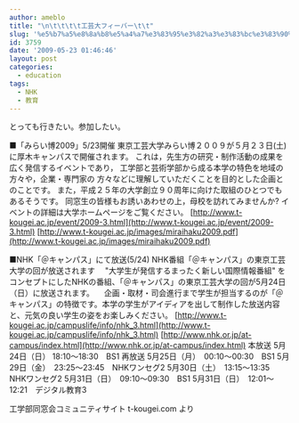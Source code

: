```yaml
---
author: ameblo
title: "\n\t\t\t\t工芸大フィーバー\t\t"
slug: '%e5%b7%a5%e8%8a%b8%e5%a4%a7%e3%83%95%e3%82%a3%e3%83%bc%e3%83%90%e3%83%bc'
id: 3759
date: '2009-05-23 01:46:46'
layout: post
categories:
  - education
tags:
  - NHK
  - 教育
---
```


とっても行きたい。参加したい。

■「みらい博2009」5/23開催 東京工芸大学みらい博２００９が５月２３日(土)に厚木キャンパスで開催されます。 これは，先生方の研究・制作活動の成果を広く発信するイベントであり， 工学部と芸術学部から成る本学の特色を地域の方々や，企業・専門家の 方々などに理解していただくことを目的とした企画とのことです。 また，平成２５年の大学創立９０周年に向けた取組のひとつでもあるそうです。 同窓生の皆様もお誘いあわせの上，母校を訪れてみませんか? イベントの詳細は大学ホームページをご覧ください。 [http://www.t-kougei.ac.jp/event/2009-3.html](http://www.t-kougei.ac.jp/event/2009-3.html) [http://www.t-kougei.ac.jp/images/miraihaku2009.pdf](http://www.t-kougei.ac.jp/images/miraihaku2009.pdf)

■NHK「＠キャンパス」にて放送(5/24) NHK番組「＠キャンパス」の東京工芸大学の回が放送されます 　"大学生が発信するまったく新しい国際情報番組" をコンセプトにしたNHKの番組、「＠キャンパス」の東京工芸大学の回が5月24日（日）に放送されます。 　企画・取材・司会進行まで学生が担当するのが「＠キャンパス」の特徴です。本学の学生がアイディアを出して制作した放送内容と、元気の良い学生の姿をお楽しみください。 [http://www.t-kougei.ac.jp/campuslife/info/nhk_3.html](http://www.t-kougei.ac.jp/campuslife/info/nhk_3.html) [http://www.nhk.or.jp/at-campus/index.html](http://www.nhk.or.jp/at-campus/index.html) 本放送 5月24日（日） 18:10～18:30　BS1 再放送 5月25日（月）　00:10～00:30　BS1 5月29日（金）　23:25～23:45　NHKワンセグ2 5月30日（土）　13:15～13:35　NHKワンセグ2 5月31日（日）　09:10～09:30　BS1 5月31日（日）　12:01～12:21　デジタル教育3

工学部同窓会コミュニティサイト t-kougei.com より